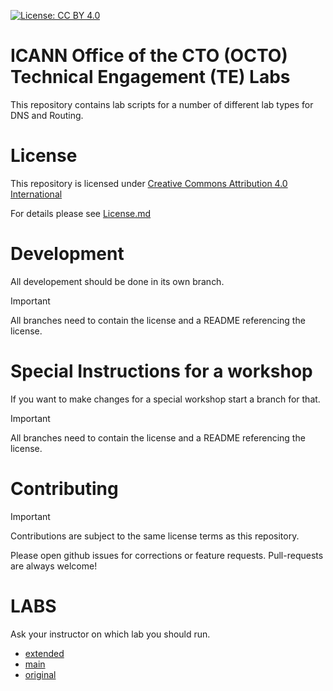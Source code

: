 [![License: CC BY 4.0](https://img.shields.io/badge/License-CC%20BY%204.0-lightgrey.svg)](https://creativecommons.org/licenses/by/4.0/)

# ICANN Office of the CTO (OCTO) Technical Engagement (TE) Labs

This repository contains lab scripts for a number of different lab types for DNS and Routing.


# License

This repository is licensed under [Creative Commons Attribution 4.0 International](https://creativecommons.org/licenses/by/4.0)

For details please see [License.md](License.md)

# Development

All developement should be done in its own branch.

> [!IMPORTANT]
> All branches need to contain the license and a README referencing the license.

# Special Instructions for a workshop

If you want to make changes for a special workshop start a branch for that.

> [!IMPORTANT]
> All branches need to contain the license and a README referencing the license.

# Contributing

> [!IMPORTANT]
> Contributions are subject to the same license terms as this repository.

Please open github issues for corrections or feature requests.
Pull-requests are always welcome!


# LABS

Ask your instructor on which lab you should run.

* [extended](https://github.com/icann/OCTO-TE-labs/tree/extended)
* [main](https://github.com/icann/OCTO-TE-labs/tree/main)
* [original](https://github.com/icann/OCTO-TE-labs/tree/original)
